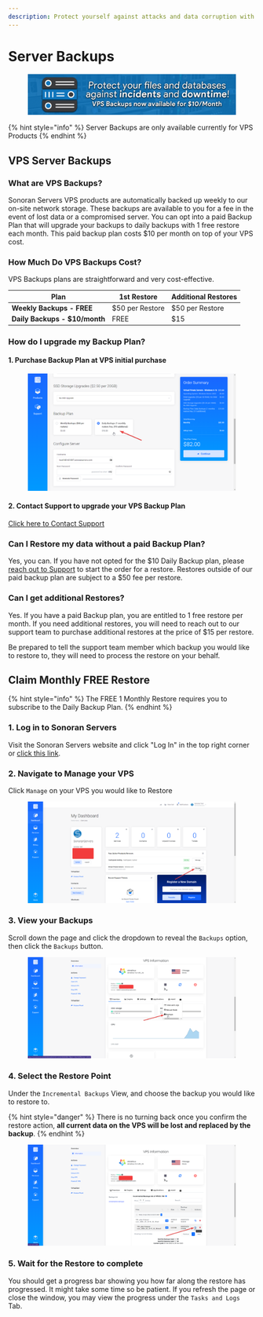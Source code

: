 ```yaml
---
description: Protect yourself against attacks and data corruption with our Backup Services!
---
```


# Server Backups

<figure><img src="../.gitbook/assets/s3-bannerpsd.png" alt=""><figcaption></figcaption></figure>

{% hint style="info" %}
Server Backups are only available currently for VPS Products
{% endhint %}

## VPS Server Backups

### What are VPS Backups?

Sonoran Servers VPS products are automatically backed up weekly to our on-site network storage. These backups are available to you for a fee in the event of lost data or a compromised server. You can opt into a paid Backup Plan that will upgrade your backups to daily backups with 1 free restore each month. This paid backup plan costs $10 per month on top of your VPS cost.

### How Much Do VPS Backups Cost?

VPS Backups plans are straightforward and very cost-effective.

| Plan                          | 1st Restore     | Additional Restores |
| ----------------------------- | --------------- | ------------------- |
| **Weekly Backups - FREE**     | $50 per Restore | $50 per Restore     |
| **Daily Backups - $10/month** | FREE            | $15                 |

### How do I upgrade my Backup Plan?

#### 1. Purchase Backup Plan at VPS initial purchase

<figure><img src="../.gitbook/assets/image (94).png" alt=""><figcaption></figcaption></figure>

#### 2. Contact Support to upgrade your VPS Backup Plan

[Click here to Contact Support](https://sonoranservers.com/contact.php)

### Can I Restore my data without a paid Backup Plan?

Yes, you can. If you have not opted for the $10 Daily Backup plan, please [reach out to Support](https://sonoranservers.com/contact.php) to start the order for a restore. Restores outside of our paid backup plan are subject to a $50 fee per restore.

### Can I get additional Restores?

Yes. If you have a paid Backup plan, you are entitled to 1 free restore per month. If you need additional restores, you will need to reach out to our support team to purchase additional restores at the price of $15 per restore.

Be prepared to tell the support team member which backup you would like to restore to, they will need to process the restore on your behalf.

## Claim Monthly FREE Restore

{% hint style="info" %}
The FREE 1 Monthly Restore requires you to subscribe to the Daily Backup Plan.
{% endhint %}

### 1. Log in to Sonoran Servers

Visit the Sonoran Servers website and click "Log In" in the top right corner or [click this link](https://sonoranservers.com/index.php?rp=/login).

### 2. Navigate to Manage your VPS

Click `Manage` on your VPS you would like to Restore

<figure><img src="../.gitbook/assets/image (103).png" alt=""><figcaption></figcaption></figure>

### 3. View your Backups

Scroll down the page and click the dropdown to reveal the `Backups` option, then click the `Backups` button.

<figure><img src="../.gitbook/assets/image (97).png" alt=""><figcaption></figcaption></figure>

### 4. Select the Restore Point

Under the `Incremental Backups` View, and choose the backup you would like to restore to.

{% hint style="danger" %}
There is no turning back once you confirm the restore action, **all current data on the VPS will be lost and replaced by the backup**.
{% endhint %}

<figure><img src="../.gitbook/assets/image (95).png" alt=""><figcaption></figcaption></figure>

### 5. Wait for the Restore to complete

You should get a progress bar showing you how far along the restore has progressed. It might take some time so be patient. If you refresh the page or close the window, you may view the progress under the `Tasks and Logs` Tab.
